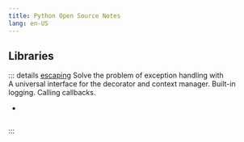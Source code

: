 ```yaml
---
title: Python Open Source Notes
lang: en-US
---
```


## Libraries

::: details
[escaping](https://pypi.org/project/escaping/) Solve the problem of exception handling with  
A universal interface for the decorator and context manager. Built-in logging. Calling callbacks.

-

```python

```

:::
